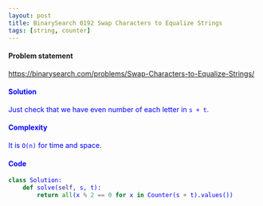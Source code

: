 ```yaml
---
layout: post
title: BinarySearch 0192 Swap Characters to Equalize Strings
tags: [string, counter]
---
```


#### Problem statement

<a href="https://binarysearch.com/problems/Swap-Characters-to-Equalize-Strings/"> <font color = blue>https://binarysearch.com/problems/Swap-Characters-to-Equalize-Strings/

#### Solution
Just check that we have even number of each letter in `s + t`.

#### Complexity
It is `O(n)` for time and space.

#### Code
```python
class Solution:
    def solve(self, s, t):
        return all(x % 2 == 0 for x in Counter(s + t).values())
```
